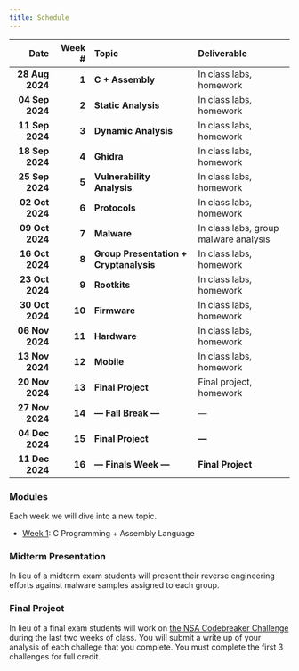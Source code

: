 ```yaml
---
title: Schedule
---
```


|            Date | Week \# | Topic                                   | Deliverable                           |
| --------------: | ------: | :-------------------------------------- | :------------------------------------ |
| **28 Aug 2024** |   **1** | **C \+ Assembly**                       | In class labs, homework               |
| **04 Sep 2024** |   **2** | **Static Analysis**                     | In class labs, homework               |
| **11 Sep 2024** |   **3** | **Dynamic Analysis**                    | In class labs, homework               |
| **18 Sep 2024** |   **4** | **Ghidra**                              | In class labs, homework               |
| **25 Sep 2024** |   **5** | **Vulnerability Analysis**              | In class labs, homework               |
| **02 Oct 2024** |   **6** | **Protocols**                           | In class labs, homework               |
| **09 Oct 2024** |   **7** | **Malware**                             | In class labs, group malware analysis |
| **16 Oct 2024** |   **8** | **Group Presentation \+ Cryptanalysis** | In class labs, homework               |
| **23 Oct 2024** |   **9** | **Rootkits**                            | In class labs, homework               |
| **30 Oct 2024** |  **10** | **Firmware**                            | In class labs, homework               |
| **06 Nov 2024** |  **11** | **Hardware**                            | In class labs, homework               |
| **13 Nov 2024** |  **12** | **Mobile**                              | In class labs, homework               |
| **20 Nov 2024** |  **13** | **Final Project**                       | Final project, homework               |
| **27 Nov 2024** |  **14** | **— Fall Break —**                      | —                                     |
| **04 Dec 2024** |  **15** | **Final Project**                       | **—**                                 |
| **11 Dec 2024** |  **16** | **— Finals Week —**                     | **Final Project**                     |

### Modules

Each week we will dive into a new topic.

- [Week 1](week-01): C Programming + Assembly Language

### Midterm Presentation

In lieu of a midterm exam students will present their reverse engineering
efforts against malware samples assigned to each group.

### Final Project

In lieu of a final exam students will work on
[the NSA Codebreaker Challenge](https://nsa-codebreaker.org/) during the last
two weeks of class. You will submit a write up of your analysis of each challege
that you complete. You must complete the first 3 challenges for full credit.
